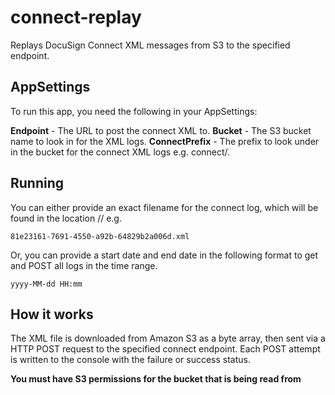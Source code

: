 connect-replay
==============

Replays DocuSign Connect XML messages from S3 to the specified endpoint.

## AppSettings
To run this app, you need the following in your AppSettings:

**Endpoint** - The URL to post the connect XML to.
**Bucket** - The S3 bucket name to look in for the XML logs.
**ConnectPrefix** - The prefix to look under in the bucket for the connect XML logs e.g. connect/.

## Running
You can either provide an exact filename for the connect log, which will be found in the location <bucket>/<connectprefix>/<filename> e.g.

```
81e23161-7691-4550-a92b-64829b2a006d.xml
```

Or, you can provide a start date and end date in the following format to get and POST all logs in the time range.

```
yyyy-MM-dd HH:mm
```

## How it works
The XML file is downloaded from Amazon S3 as a byte array, then sent via a HTTP POST request to the specified connect endpoint. Each POST attempt is written to the console with the failure or success status.

**You must have S3 permissions for the bucket that is being read from**